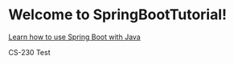 Welcome to SpringBootTutorial!
==============================

[Learn how to use Spring Boot with Java](https://github.com/YogoGit/SpringBootTutorial/blob/main/SpringBoot.md)

CS-230 Test
